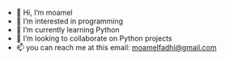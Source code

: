- 👋 Hi, I’m moamel
- 👀 I’m interested in programming 
- 🌱 I’m currently learning Python
- 💞️ I’m looking to collaborate on Python projects 
- 📫 you can reach me at this email: moamelfadhl@gmail.com 

<!---
moamall11/moamall11 is a ✨ special ✨ repository because its `README.md` (this file) appears on your GitHub profile.
You can click the Preview link to take a look at your changes.
--->
